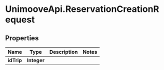 # UnimooveApi.ReservationCreationRequest

## Properties
Name | Type | Description | Notes
------------ | ------------- | ------------- | -------------
**idTrip** | **Integer** |  | 


